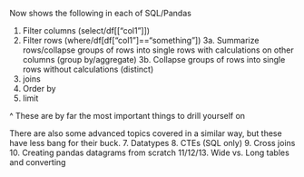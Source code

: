 Now shows the following in each of SQL/Pandas
1. Filter columns (select/df[[“col1”]])
2. Filter rows (where/df[df[“col1”]==“something”])
3a. Summarize rows/collapse groups of rows into single rows with calculations on other columns (group by/aggregate)
3b. Collapse groups of rows into single rows without calculations (distinct)
4. joins
5. Order by
6. limit

^ These are by far the most important things to drill yourself on

There are also some advanced topics covered in a similar way, but these have less bang for their buck.
7. Datatypes
8. CTEs (SQL only)
9. Cross joins
10. Creating pandas datagrams from scratch
11/12/13. Wide vs. Long tables and converting
